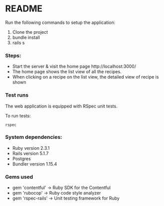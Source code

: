 # README

Run the following commands to setup the application:

1. Clone the project
2. bundle install
3. rails s

### Steps:
- Start the server & visit the home page http://localhost:3000/
- The home page shows the list view of all the recipes.
- When clicking on a recipe on the list view, the detailed view of recipe is shown

### Test runs
The web application is equipped with RSpec unit tests.

To run tests:
```
rspec 
```


### System dependencies:

- Ruby version 2.3.1
- Rails version 5.1.7
- Postgres
- Bundler version 1.15.4

### Gems used
- gem 'contentful' -> Ruby SDK for the Contentful
- gem 'rubocop' -> Ruby code style analyzer
- gem 'rspec-rails' -> Unit testing framework for Ruby